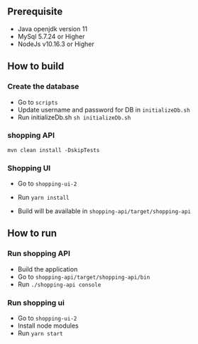 ## Prerequisite

* Java openjdk version 11
* MySql 5.7.24 or Higher
* NodeJs v10.16.3 or Higher

## How to build

### Create the database

* Go to ```scripts```
* Update username and password for DB in ```initializeDb.sh```
* Run initializeDb.sh ```sh initializeDb.sh```

### shopping API

```
mvn clean install -DskipTests
```

### Shopping UI

* Go to ```shopping-ui-2```
* Run ```yarn install```

* Build will be available in ```shopping-api/target/shopping-api```

## How to run

### Run shopping API

* Build the application
* Go to ```shopping-api/target/shopping-api/bin```
* Run ```./shopping-api console```

### Run shopping ui

* Go to ```shopping-ui-2```
* Install node modules
* Run ```yarn start``` 
